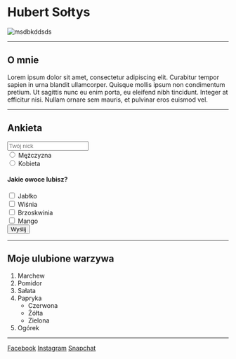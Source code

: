 <!DOCTYPE html>
<html>
<head>
    <meta charset="UTF-8">
    <meta name="viewport" content="width=device-width, initial-scale=1.0">
    <meta http-equiv="X-UA-Compatible" content="ie=edge">
    <title>Moja pierwsza strona</title>
</head>

<body>
  <div id="head">
   <h1>Hubert Sołtys</h1>
    <img src="https://choosingchia.com/jessh-jessh/uploads/2016/08/watermelonpizza3-1-of-1-1.jpg" alt="msdbkddsds">
  </div>
  <hr/>
  <div id="About">
    <h2>O mnie</h2>
    Lorem ipsum dolor sit amet, consectetur adipiscing elit. Curabitur tempor sapien in urna blandit ullamcorper. Quisque mollis ipsum non condimentum pretium. Ut sagittis nunc eu enim porta, eu eleifend nibh tincidunt. Integer at efficitur nisi. Nullam ornare sem mauris, et pulvinar eros euismod vel.
  </div>
  
  <hr/>
  <div id="s">
   <h2>Ankieta</h2>
      <form>
        <input type="text" name="name" list="nick" placeholder="Twój nick"><br>
          <datalist id="nick">
              <option value="xyz" />
              <option value="abc" />
              <option value="efg" />
          </datalist>
        <input type="radio"name="gender"value="male">
        <label for="male">Mężczyzna</label><br>
        <input type="radio" name="gender" value="female">
        <label for="female">Kobieta</label><br>
        <h4>Jakie owoce lubisz?</h4>
        <input type="checkbox" name="fruit" value="apple"> 
        <label for="apple">Jabłko</label><br>
        <input type="checkbox" name="fruit" value="cherry"> 
        <label for="cherry">Wiśnia</label><br>
        <input type="checkbox" name="fruit" value="peach"> 
        <label for="peach">Brzoskwinia</label><br>
        <input type="checkbox" name="fruit" value="mango"> 
        <label for="mango">Mango</label><br>
        <button type="submit">Wyślij</button>
      </form>
    </div>
  <hr>
  <div id="vegetables" class="fav">
      <h2>Moje ulubione warzywa</h2>
       <ol>
         <li>Marchew</li>
         <li>Pomidor</li>
         <li>Sałata</li>
         <li>Papryka
           <ul>
             <li>Czerwona</li>
             <li>Żółta</li>
             <li>Zielona</li>
           </ul>
         </li>
         <li>Ogórek</li>
      </ol>
    </div>
    <hr>
    <div id="contact">
       <a href="https://www.facebook.com" target=blank>Facebook</a>
       <a href="https://www.instagram.com" target=self>Instagram</a>
       <a href="https://www.snapchat.com" target=blank>Snapchat</a>
    </div>
</body>

</html>
